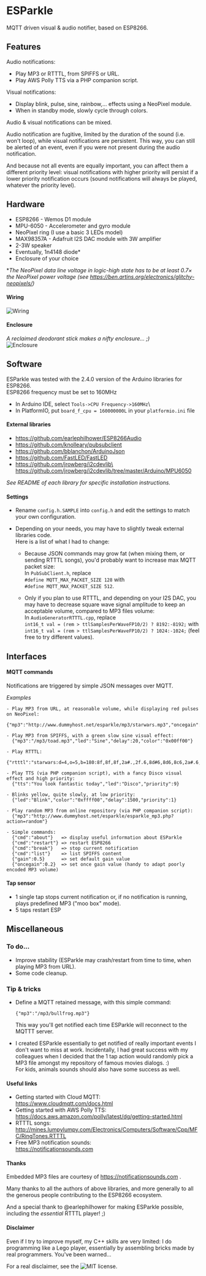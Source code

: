 # ESParkle
MQTT driven visual &amp; audio notifier, based on ESP8266.

## Features

Audio notifications:
- Play MP3 or RTTTL, from SPIFFS or URL.
- Play AWS Polly TTS via a PHP companion script.

Visual notifications:
- Display blink, pulse, sine, rainbow,... effects using a NeoPixel module.
- When in standby mode, slowly cycle through colors.

Audio &amp; visual notifications can be mixed.

Audio notification are fugitive, limited by the duration of the sound (i.e. won't loop), while visual notifications are
persistent. This way, you can still be alerted of an event, even if you were not present during the audio notification.

And because not all events are equally important, you can affect them a different priority level: visual notifications
with higher priority will persist if a lower priority notification occurs (sound notifications will always be played,
whatever the priority level).

## Hardware
- ESP8266 - Wemos D1 module
- MPU-6050 - Accelerometer and gyro module 
- NeoPixel ring (I use a basic 3 LEDs model)
- MAX98357A - Adafruit I2S DAC module with 3W amplifier
- 2-3W speaker
- Eventually, 1n4148 diode*
- Enclosure of your choice

**The NeoPixel data line voltage in logic-high state has to be at least 0.7× the NeoPixel power voltage (see https://ben.artins.org/electronics/glitchy-neopixels/)*
 
#### Wiring
![Wiring](./doc/wiring.png)

#### Enclosure
*A reclaimed deodorant stick makes a nifty enclosure... ;)*\
![Enclosure](./doc/enclosure.jpg)

## Software
ESParkle was tested with the 2.4.0 version of the Arduino libraries for ESP8266.\
ESP8266 frequency must be set to 160MHz
- In Arduino IDE, select `Tools->CPU Frequency->160MHz`\
- In PlatformIO, put `board_f_cpu = 160000000L` in your `platformio.ini` file

#### External libraries
- https://github.com/earlephilhower/ESP8266Audio
- https://github.com/knolleary/pubsubclient
- https://github.com/bblanchon/ArduinoJson
- https://github.com/FastLED/FastLED
- https://github.com/jrowberg/i2cdevlib\
  https://github.com/jrowberg/i2cdevlib/tree/master/Arduino/MPU6050
  
*See README of each library for specific installation instructions.*

#### Settings
- Rename `config.h.SAMPLE` into `config.h` and edit the settings to match your own configuration.
- Depending on your needs, you may have to slightly tweak external libraries code.\
  Here is a list of what I had to change:
  
  - Because JSON commands may grow fat (when mixing them, or sending RTTTL songs), you'd probably want to increase max
    MQTT packet size:\
    In `PubSubClient.h`, replace\
    `#define MQTT_MAX_PACKET_SIZE 128` with\
    `#define MQTT_MAX_PACKET_SIZE 512`.
  
  - Only if you plan to use RTTTL, and depending on your I2S DAC, you may have to decrease square wave signal amplitude
    to keep an acceptable volume, compared to MP3 files volume:\
    In `AudioGeneratorRTTTL.cpp`, replace\
    `int16_t val = (rem > ttlSamplesPerWaveFP10/2) ? 8192:-8192;` with\
    `int16_t val = (rem > ttlSamplesPerWaveFP10/2) ? 1024:-1024;` (feel free to try different values). 

## Interfaces

#### MQTT commands

Notifications are triggered by simple JSON messages over MQTT.

*Examples*
````
- Play MP3 from URL, at reasonable volume, while displaying red pulses on NeoPixel:
  {"mp3":"http://www.dummyhost.net/esparkle/mp3/starwars.mp3","oncegain":0.4,"led":"Pulse","delay":5,"color":"0xff0000"}

- Play MP3 from SPIFFS, with a green slow sine visual effect:
  {"mp3":"/mp3/toad.mp3","led":"Sine","delay":20,"color":"0x00ff00"}

- Play RTTTL:
  {"rtttl":"starwars:d=4,o=5,b=180:8f,8f,8f,2a#.,2f.6,8d#6,8d6,8c6,2a#.6,f.6,8d#6,8d6,8c6,2a#.6,f.6,8d#6,8d6,8d#6,2c6"}

- Play TTS (via PHP companion script), with a fancy Disco visual effect and high priority:
  {"tts":"You look fantastic today","led":"Disco","priority":9}

- Blinks yellow, quite slowly, at low priority:
  {"led":"Blink","color":"0xffff00","delay":1500,"priority":1}

- Play random MP3 from online repository (via PHP companion script):
  {"mp3":"http://www.dummyhost.net/esparkle/esparkle_mp3.php?action=random"}

- Simple commands:
  {"cmd":"about"}   => display useful information about ESParkle
  {"cmd":"restart"} => restart ESP8266
  {"cmd":"break"}   => stop current notification
  {"cmd":"list"}    => list SPIFFS content
  {"gain":0.5}      => set default gain value
  {"oncegain":0.2}  => set once gain value (handy to adapt poorly encoded MP3 volume)
````
#### Tap sensor
- 1 single tap stops current notification or, if no notification is running, plays predefined MP3 ("moo box" mode).
- 5 taps restart ESP


## Miscellaneous

### To do...
- Improve stability (ESParkle may crash/restart from time to time, when playing MP3 from URL). 
- Some code cleanup.

### Tip & tricks
- Define a MQTT retained message, with this simple command:
  ````
  {"mp3":"/mp3/bullfrog.mp3"}
  ````
  This way you'll get notified each time ESParkle will reconnect to the MQTTT server.
  
- I created ESParkle essentially to get notified of really important events I don't want to miss at work.
  Incidentally, I had great success with my colleagues when I decided that the 1 tap action would randomly pick a MP3
  file amongst my repository of famous movies dialogs. :)\
  For kids, animals sounds should also have some success as well.

#### Useful links
- Getting started with Cloud MQTT:\
  https://www.cloudmqtt.com/docs.html
- Getting started with AWS Polly TTS:\
  https://docs.aws.amazon.com/polly/latest/dg/getting-started.html
- RTTTL songs:\
  http://mines.lumpylumpy.com/Electronics/Computers/Software/Cpp/MFC/RingTones.RTTTL
- Free MP3 notification sounds:\
  https://notificationsounds.com
  
#### Thanks
Embedded MP3 files are courtesy of https://notificationsounds.com . 

Many thanks to all the authors of above libraries, and more generally to all the generous people contributing to the
ESP8266 ecosystem.

And a special thank to @earlephilhower for making ESParkle possible, including the *essential* RTTTL player! ;)


#### Disclaimer
Even if I try to improve myself, my C++ skills are very limited: I do programming like a Lego player, essentially by
assembling bricks made by real programmers.
You've been warned...

For a real disclaimer, see the ![MIT license](https://github.com/CosmicMac/ESParkle/blob/master/LICENSE).
